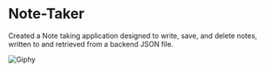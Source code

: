 # Note-Taker

Created a Note taking application designed to write, save, and delete notes, written to and retrieved from a backend JSON file.

![Giphy ](assets/demo.gif)

